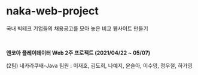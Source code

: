 # naka-web-project

국내 빅테크 기업들의 채용공고를 모아 놓은 비교 웹사이트 만들기

<br/>

**엔코아 플레이데이터 Web 2주 프로젝트 (2021/04/22 ~ 05/07)**

(2팀) 네카라쿠배-Java 팀원 : 이재호, 김도희, 나예지, 윤슬아, 이수영, 정우철, 하가영
